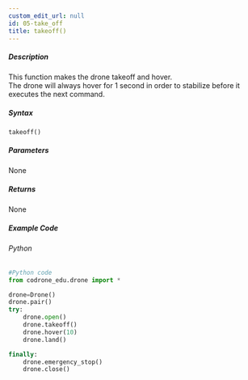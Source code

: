 ```yaml
---
custom_edit_url: null
id: 05-take_off
title: takeoff()
---
```


##### Description

This function makes the drone takeoff and hover.<br />
The drone will always hover for 1 second in order to stabilize before it executes the next command.<br />

##### Syntax
```takeoff()```

##### Parameters

None

##### Returns

None

##### Example Code
###### Python
```python
#Python code
from codrone_edu.drone import *

drone=Drone()
drone.pair()
try:
    drone.open()
    drone.takeoff()
    drone.hover(10)
    drone.land()

finally:
    drone.emergency_stop()
    drone.close()
```